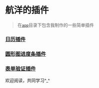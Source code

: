 # 航洋的插件

> 在[`app`](https://github.com/hangyangws/myPlugin/tree/master/apps)目录下包含我制作的一些简单插件

### [日历插件](https://github.com/hangyangws/myPlugin/tree/master/apps/Calendar)

### [圆形图进度条插件](https://github.com/hangyangws/myPlugin/tree/master/apps/sector)

### [表单验证插件](https://github.com/hangyangws/myPlugin/tree/master/apps/verify)

欢迎阅读，共同学习^_^